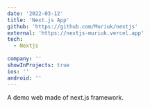 ```yaml
---
date: '2022-03-12'
title: 'Next.js App'
github: 'https://github.com/Muriuk/nextjs'
external: 'https://nextjs-muriuk.vercel.app'
tech:
  - Nextjs
 
company: ''
showInProjects: true
ios: ''
android: ''
---
```


A demo web made of next.js framework.
